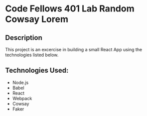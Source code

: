 # Code Fellows 401 Lab Random Cowsay Lorem

## Description
This project is an excercise in building a small React App using the technologies listed below.

## Technologies Used:
* Node.js
* Babel
* React
* Webpack
* Cowsay
* Faker